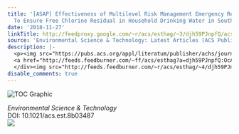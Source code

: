 ```yaml
---
title: '[ASAP] Effectiveness of Multilevel Risk Management Emergency Response Activities
  To Ensure Free Chlorine Residual in Household Drinking Water in Southern Syria'
date: '2018-11-27'
linkTitle: http://feedproxy.google.com/~r/acs/esthag/~3/djh59PJnpfQ/acs.est.8b03487
source: 'Environmental Science & Technology: Latest Articles (ACS Publications)'
description: |-
  <p><img src="https://pubs.acs.org/appl/literatum/publisher/achs/journals/content/esthag/0/esthag.ahead-of-print/acs.est.8b03487/20181127/images/medium/es-2018-03487y_0002.gif" alt="TOC Graphic"/></p><div><cite>Environmental Science & Technology</cite></div><div>DOI: 10.1021/acs.est.8b03487</div><div class="feedflare">
  <a href="http://feeds.feedburner.com/~ff/acs/esthag?a=djh59PJnpfQ:OcAGoqjLuyQ:yIl2AUoC8zA"><img src="http://feeds.feedburner.com/~ff/acs/esthag?d=yIl2AUoC8zA" border="0"></img></a>
  </div><img src="http://feeds.feedburner.com/~r/acs/esthag/~4/djh59PJnpfQ" height="1" width="1" ...
disable_comments: true
---
```

<p><img src="https://pubs.acs.org/appl/literatum/publisher/achs/journals/content/esthag/0/esthag.ahead-of-print/acs.est.8b03487/20181127/images/medium/es-2018-03487y_0002.gif" alt="TOC Graphic"/></p><div><cite>Environmental Science & Technology</cite></div><div>DOI: 10.1021/acs.est.8b03487</div><div class="feedflare">
<a href="http://feeds.feedburner.com/~ff/acs/esthag?a=djh59PJnpfQ:OcAGoqjLuyQ:yIl2AUoC8zA"><img src="http://feeds.feedburner.com/~ff/acs/esthag?d=yIl2AUoC8zA" border="0"></img></a>
</div><img src="http://feeds.feedburner.com/~r/acs/esthag/~4/djh59PJnpfQ" height="1" width="1" ...